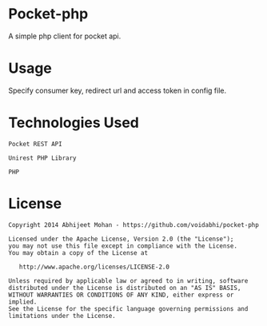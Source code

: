 Pocket-php
==========

A simple php client for pocket api.

Usage
=========

Specify consumer key, redirect url and access token in config file.

Technologies Used
=================

`Pocket REST API`

`Unirest PHP Library`

`PHP`

License
=======

```
Copyright 2014 Abhijeet Mohan - https://github.com/voidabhi/pocket-php

Licensed under the Apache License, Version 2.0 (the "License");
you may not use this file except in compliance with the License.
You may obtain a copy of the License at

   http://www.apache.org/licenses/LICENSE-2.0

Unless required by applicable law or agreed to in writing, software
distributed under the License is distributed on an "AS IS" BASIS,
WITHOUT WARRANTIES OR CONDITIONS OF ANY KIND, either express or implied.
See the License for the specific language governing permissions and
limitations under the License.
```


